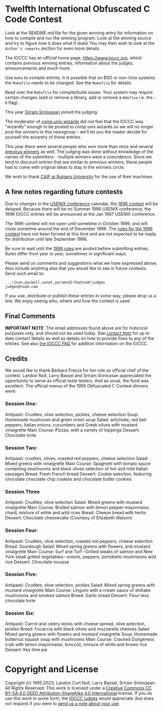 # Twelfth International Obfuscated C Code Contest

Look at the README.md file for the given winning entry for information
on how to compile and run the winning program.  Look at the winning source and
try to figure how it does what it does! You may then wish to look at the
`Author's remarks` section for even more details.

The IOCCC has an official home page, <https://www.ioccc.org>, which contains
previous winning entries, information about the judges, announcements and much
more.

Use `make` to compile entries.  It is possible that on BSD or non-Unix
systems the `Makefile` needs to be changed.  See the `Makefile` for details.

Read over the `Makefile` for compile/build issues.  Your system may
require certain changes (add or remove a library, add or remove a
`#define` i.e. the `-D` flag).

This year [Sriram Srinivasan](http://www.malhar.net/sriram/) joined the judging.

The moderator of
[comp.unix.wizards](https://groups.google.com/g/comp.unix.wizards) did not feel
that the IOCCC was "wizardly" enough to be posted to comp.unix.wizards so we will
no longer post the winners to this newsgroup - we'll let you the reader decide
for yourself the wizardry of these entries.

This year there were several people who won more than once and several [previous
winners](/authors.html) as well. The judging was done without knowledge of the
names of the submitters - multiple winners were a coincidence. Since we tend to
discount entries that are similar to previous winners, these people had to come
with original ideas to stay in the winners circle.

We wish to thank [CAIP at Rutgers
University](https://catalogs.rutgers.edu/generated/nb-grad_0305/pg20199.html)
for the use of their machines.

## A few notes regarding future contests

Due to changes in the [USENIX
conference](https://www.usenix.org/conferences/all) calendar, the [1996
contest](/years.html#1996) will be delayed.  Because there will be no Summer
1996 USENIX conference, the 1996 IOCCC entries will be announced at the Jan 1997
USENIX conference.

The 1996 contest will not open until sometime in October 1996, and will close
sometime around the end of December 1996.  The [rules for the 1996
contest](/1996/rules.txt) have not been formed at this time and are not expected
to be ready for distribution until late September 1996.

Be sure to wait until the [1996 rules](/1996/rules.txt) are posted before
submitting entries.  Rules differ from year to year, sometimes in significant
ways.

Please send us comments and suggestions what we have expressed above.
Also include anything else that you would like to see in future contests.
Send such email to:

```
...!{sun,pacbell,uunet,pyramid}!hoptoad!judges
judges@toad.com
```

If you use, distribute or publish these entries in some way, please drop
us a line.  We enjoy seeing who, where and how the contest is used.


## Final Comments

**IMPORTANT NOTE**: The email addresses found above are for historical
purposes only, and should not be used today.  See
[contact.html](/contact.html) for up to date contact details
as well as details on how to provide fixes to any of the entries.
See also [the IOCCC FAQ](/faq.html) for addition information on the IOCCC.


## Credits

We would like to thank Barbara Frezza for her role as official chef of
the contest.  Landon Noll, Larry Bassel and Sriram Srinivasan
appreciated the opportunity to serve as official taste testers.  And as
usual, the food was excellent.  The official menus of the 1995
Obfuscated C Contest dinners were:


### Session One:

Antipasti: Crudites, olive selection, pickles, cheese selection
Soup: Homemade mushroom and green onion soup
Salad: artichoke, red bell peppers, Italian onions, cucumbers
       and Greek olives with mustard vinaigrette
Main Course: Pizzas, with a variety of toppings
Dessert: Chocolate torte


### Session Two:

Antipasti: crudites, olives, roasted red peppers, cheese selection
Salad: Mixed greens with vinaigrette
Main Course: Spaghetti with tomato sauce containing mushrooms and black olives
	     selection of hot and mild Italian sausages
Bread: Fresh French bread
Dessert: Cookie selection, featuring chocolate chocolate chip cookies and
	 chocolate butter cookies


### Session Three

Antipasti: Crudites, olive selection
Salad: Mixed greens with mustard vinaigrette
Main Course: Broiled salmon with lemon pepper mayonnaise, chard, mixture
	of white and wild rices
Bread: Cheese bread with herbs
Dessert: Chocolate cheesecake (Courtesy of Elizabeth Watson)


### Session Four:

Antipasti: Crudites, olive selection, roasted red peppers, cheese selection
Bread: Sourdough
Salad: Mixed spring greens with flowers, and mustard vinaigrette
Main Course: Surf and Turf--Grilled steaks of salmon and New York steak
	grilled vegetables--onions, peppers, portobello mushrooms
	wild rice
Dessert: Chocolate mousse


### Session Five:

Antipasti: Crudites, olive selection, pickles
Salad: Mixed spring greens with mustard vinaigrette
Main Course: Linguini with a cream sauce of shiitake mushrooms and smoked
salmon
Bread: Garlic bread
Dessert: Flour-less chocolate torte


### Session Six:

Antipasti: Carrot and celery sticks with cheese spread, olive selection,
pickles
Bread: Focaccia with black olives and mozzarella cheeses
Salad: Mixed spring greens with flowers and mustard vinaigrette
Soup: Homemade butternut squash soup with mushrooms
Main Course: Cracked Dungeness crab with lemon mayonnaise, broccoli,
	mixture of white and brown rice
Dessert: Key lime pie


# Copyright and License

Copyright (c) 1995,2023, Landon Curt Noll, Larry Bassel, Sriram Srinivasan. All Rights Reserved.
This work is licensed under a [Creative Commons CC BY-SA 4.0 DEED Attribution-ShareAlike
4.0 International](https://creativecommons.org/licenses/by-sa/4.0/) license.
If you do use this work in some form, the [IOCCC judges](/judges.html) would appreciate
(but does not require) if you were to [send us a note about your use](/contact.html).

